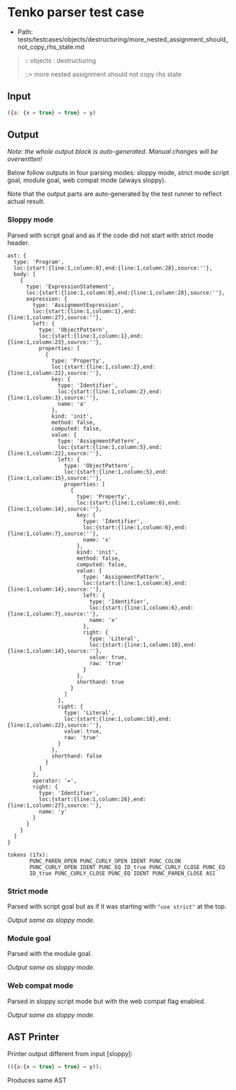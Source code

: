 # Tenko parser test case

- Path: tests/testcases/objects/destructuring/more_nested_assignment_should_not_copy_rhs_state.md

> :: objects : destructuring
>
> ::> more nested assignment should not copy rhs state

## Input

`````js
({a: {x = true} = true} = y)
`````

## Output

_Note: the whole output block is auto-generated. Manual changes will be overwritten!_

Below follow outputs in four parsing modes: sloppy mode, strict mode script goal, module goal, web compat mode (always sloppy).

Note that the output parts are auto-generated by the test runner to reflect actual result.

### Sloppy mode

Parsed with script goal and as if the code did not start with strict mode header.

`````
ast: {
  type: 'Program',
  loc:{start:{line:1,column:0},end:{line:1,column:28},source:''},
  body: [
    {
      type: 'ExpressionStatement',
      loc:{start:{line:1,column:0},end:{line:1,column:28},source:''},
      expression: {
        type: 'AssignmentExpression',
        loc:{start:{line:1,column:1},end:{line:1,column:27},source:''},
        left: {
          type: 'ObjectPattern',
          loc:{start:{line:1,column:1},end:{line:1,column:23},source:''},
          properties: [
            {
              type: 'Property',
              loc:{start:{line:1,column:2},end:{line:1,column:22},source:''},
              key: {
                type: 'Identifier',
                loc:{start:{line:1,column:2},end:{line:1,column:3},source:''},
                name: 'a'
              },
              kind: 'init',
              method: false,
              computed: false,
              value: {
                type: 'AssignmentPattern',
                loc:{start:{line:1,column:5},end:{line:1,column:22},source:''},
                left: {
                  type: 'ObjectPattern',
                  loc:{start:{line:1,column:5},end:{line:1,column:15},source:''},
                  properties: [
                    {
                      type: 'Property',
                      loc:{start:{line:1,column:6},end:{line:1,column:14},source:''},
                      key: {
                        type: 'Identifier',
                        loc:{start:{line:1,column:6},end:{line:1,column:7},source:''},
                        name: 'x'
                      },
                      kind: 'init',
                      method: false,
                      computed: false,
                      value: {
                        type: 'AssignmentPattern',
                        loc:{start:{line:1,column:6},end:{line:1,column:14},source:''},
                        left: {
                          type: 'Identifier',
                          loc:{start:{line:1,column:6},end:{line:1,column:7},source:''},
                          name: 'x'
                        },
                        right: {
                          type: 'Literal',
                          loc:{start:{line:1,column:10},end:{line:1,column:14},source:''},
                          value: true,
                          raw: 'true'
                        }
                      },
                      shorthand: true
                    }
                  ]
                },
                right: {
                  type: 'Literal',
                  loc:{start:{line:1,column:18},end:{line:1,column:22},source:''},
                  value: true,
                  raw: 'true'
                }
              },
              shorthand: false
            }
          ]
        },
        operator: '=',
        right: {
          type: 'Identifier',
          loc:{start:{line:1,column:26},end:{line:1,column:27},source:''},
          name: 'y'
        }
      }
    }
  ]
}

tokens (17x):
       PUNC_PAREN_OPEN PUNC_CURLY_OPEN IDENT PUNC_COLON
       PUNC_CURLY_OPEN IDENT PUNC_EQ ID_true PUNC_CURLY_CLOSE PUNC_EQ
       ID_true PUNC_CURLY_CLOSE PUNC_EQ IDENT PUNC_PAREN_CLOSE ASI
`````

### Strict mode

Parsed with script goal but as if it was starting with `"use strict"` at the top.

_Output same as sloppy mode._

### Module goal

Parsed with the module goal.

_Output same as sloppy mode._

### Web compat mode

Parsed in sloppy script mode but with the web compat flag enabled.

_Output same as sloppy mode._

## AST Printer

Printer output different from input [sloppy]:

````js
(({a:{x = true} = true} = y));
````

Produces same AST
